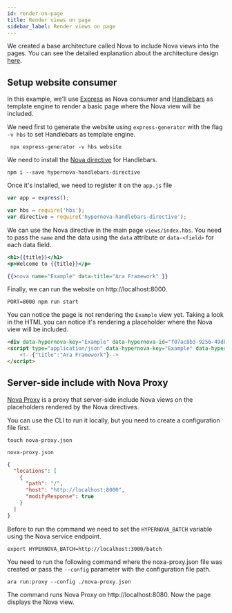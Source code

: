 ```yaml
---
id: render-on-page
title: Render views on page
sidebar_label: Render views on page
---
```


We created a base architecture called Nova to include Nova views into the pages. You can see the detailed explanation about the architecture design [here](/website/docs/nova-architecture).

## Setup website consumer

In this example, we'll use [Express](https://expressjs.com/) as Nova consumer and [Handlebars](https://handlebarsjs.com/) as template engine to render a basic page where the Nova view will be included.

We need first to generate the website using `express-generator` with the flag `-v hbs` to set Handlebars as template engine.

```shell
 npx express-generator -v hbs website
```

We need to install the [Nova directive](https://github.com/ara-framework/hypernova-handlebars-directive) for Handlebars.

```shell
npm i --save hypernova-handlebars-directive
```

Once it's installed, we need to register it on the `app.js` file

```js
var app = express();

var hbs = require('hbs');
var directive = require('hypernova-handlebars-directive');
```

We can use the Nova directive in the main page `views/index.hbs`. You need to pass the `name` and the data using the `data` attribute or `data-<field>` for each data field.

```hbs
<h1>{{title}}</h1>
<p>Welcome to {{title}}</p>

{{>nova name="Example" data-title="Ara Framework" }}
```

Finally, we can run the website on http://localhost:8000.

```shell
PORT=8000 npm run start
```

You can notice the page is not rendering the `Example` view yet. Taking a look in the HTML you can notice it's rendering a placeholder where the Nova view will be included.

```html
<div data-hypernova-key="Example" data-hypernova-id="f07ac8b3-9256-49db-90b9-fb30789a8f85"></div>
<script type="application/json" data-hypernova-key="Example" data-hypernova-id="f07ac8b3-9256-49db-90b9-fb30789a8f85">
    <!--{"title":"Ara Framework"}-->
</script>
```

## Server-side include with Nova Proxy

[Nova Proxy](https://github.com/ara-framework/nova-proxy) is a proxy that server-side include Nova views on the placeholders rendered by the Nova directives.

You can use the CLI to run it locally, but you need to create a configuration file first.

```shell
touch nova-proxy.json
``` 

`nova-proxy.json`

```json
{
  "locations": [
    {
      "path": "/",
      "host": "http://localhost:8000",
      "modifyResponse": true
    }
  ]
}
```
Before to run the command we need to set the `HYPERNOVA_BATCH` variable using the Nova service endpoint.

```shell
export HYPERNOVA_BATCH=http://localhost:3000/batch
```

You need to run the following command where the noxa-proxy.json file was created or pass the `--config` parameter with the configuration file path.

```
ara run:proxy --config ./nova-proxy.json
```

The command runs Nova Proxy on http://localhost:8080. Now the page displays the Nova view.




